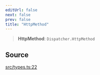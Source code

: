 ```yaml
---
editUrl: false
next: false
prev: false
title: "HttpMethod"
---
```


> **HttpMethod**: `Dispatcher.HttpMethod`

## Source

[src/types.ts:22](https://github.com/eddienubes/sagetest/blob/02c3b82/src/types.ts#L22)
